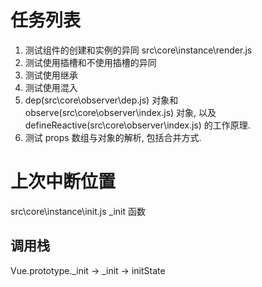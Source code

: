 # 任务列表

1. 测试组件的创建和实例的异同 src\core\instance\render.js
2. 测试使用插槽和不使用插槽的异同
3. 测试使用继承
4. 测试使用混入
5. dep(src\core\observer\dep.js) 对象和 observe(src\core\observer\index.js) 对象, 以及 defineReactive(src\core\observer\index.js) 的工作原理.
6. 测试 props 数组与对象的解析, 包括合并方式.

# 上次中断位置

src\core\instance\init.js _init 函数

## 调用栈

Vue.prototype._init -> _init -> initState